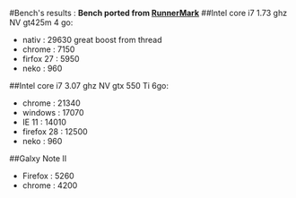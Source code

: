 #Bench's results :
__Bench ported from [RunnerMark](https://github.com/esDotDev/RunnerMark)__
##Intel core i7 1.73 ghz NV gt425m 4 go:
* nativ : 29630 great boost from thread
* chrome : 7150
* firfox 27 : 5950
* neko : 960

##Intel core i7 3.07 ghz NV gtx 550 Ti 6go:
* chrome : 21340
* windows : 17070
* IE 11 : 14010
* firefox 28 : 12500
* neko : 960

##Galxy Note II 
* Firefox : 5260 
* chrome : 4200